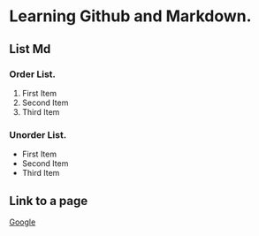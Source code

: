 # Learning Github and Markdown.

## List Md

### Order List.
1. First Item
2. Second Item
3. Third Item


### Unorder List.
- First Item
- Second Item
- Third Item


## Link to a page 

[Google](https://www.google.com/)
